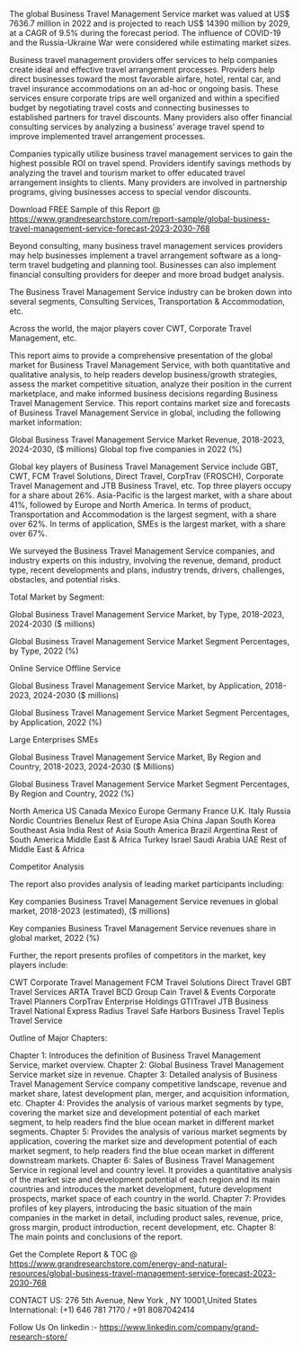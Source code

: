 
The global Business Travel Management Service market was valued at US$ 7636.7 million in 2022 and is projected to reach US$ 14390 million by 2029, at a CAGR of 9.5% during the forecast period. The influence of COVID-19 and the Russia-Ukraine War were considered while estimating market sizes.

Business travel management providers offer services to help companies create ideal and effective travel arrangement processes. Providers help direct businesses toward the most favorable airfare, hotel, rental car, and travel insurance accommodations on an ad-hoc or ongoing basis. These services ensure corporate trips are well organized and within a specified budget by negotiating travel costs and connecting businesses to established partners for travel discounts. Many providers also offer financial consulting services by analyzing a business’ average travel spend to improve implemented travel arrangement processes.

Companies typically utilize business travel management services to gain the highest possible ROI on travel spend. Providers identify savings methods by analyzing the travel and tourism market to offer educated travel arrangement insights to clients. Many providers are involved in partnership programs, giving businesses access to special vendor discounts.

Download FREE Sample of this Report @ https://www.grandresearchstore.com/report-sample/global-business-travel-management-service-forecast-2023-2030-768

Beyond consulting, many business travel management services providers may help businesses implement a travel arrangement software as a long-term travel budgeting and planning tool. Businesses can also implement financial consulting providers for deeper and more broad budget analysis.

The Business Travel Management Service industry can be broken down into several segments, Consulting Services, Transportation & Accommodation, etc.

Across the world, the major players cover CWT, Corporate Travel Management, etc.

This report aims to provide a comprehensive presentation of the global market for Business Travel Management Service, with both quantitative and qualitative analysis, to help readers develop business/growth strategies, assess the market competitive situation, analyze their position in the current marketplace, and make informed business decisions regarding Business Travel Management Service. This report contains market size and forecasts of Business Travel Management Service in global, including the following market information:

Global Business Travel Management Service Market Revenue, 2018-2023, 2024-2030, ($ millions)
Global top five companies in 2022 (%)

Global key players of Business Travel Management Service include GBT, CWT, FCM Travel Solutions, Direct Travel, CorpTrav (FROSCH), Corporate Travel Management and JTB Business Travel, etc. Top three players occupy for a share about 26%. Asia-Pacific is the largest market, with a share about 41%, followed by Europe and North America. In terms of product, Transportation and Accommodation is the largest segment, with a share over 62%. In terms of application, SMEs is the largest market, with a share over 67%.

We surveyed the Business Travel Management Service companies, and industry experts on this industry, involving the revenue, demand, product type, recent developments and plans, industry trends, drivers, challenges, obstacles, and potential risks.

Total Market by Segment:

Global Business Travel Management Service Market, by Type, 2018-2023, 2024-2030 ($ millions)

Global Business Travel Management Service Market Segment Percentages, by Type, 2022 (%)

Online Service
Offline Service

Global Business Travel Management Service Market, by Application, 2018-2023, 2024-2030 ($ millions)

Global Business Travel Management Service Market Segment Percentages, by Application, 2022 (%)

Large Enterprises
SMEs

Global Business Travel Management Service Market, By Region and Country, 2018-2023, 2024-2030 ($ Millions)

Global Business Travel Management Service Market Segment Percentages, By Region and Country, 2022 (%)

North America
US
Canada
Mexico
Europe
Germany
France
U.K.
Italy
Russia
Nordic Countries
Benelux
Rest of Europe
Asia
China
Japan
South Korea
Southeast Asia
India
Rest of Asia
South America
Brazil
Argentina
Rest of South America
Middle East & Africa
Turkey
Israel
Saudi Arabia
UAE
Rest of Middle East & Africa

Competitor Analysis

The report also provides analysis of leading market participants including:

Key companies Business Travel Management Service revenues in global market, 2018-2023 (estimated), ($ millions)

Key companies Business Travel Management Service revenues share in global market, 2022 (%)

Further, the report presents profiles of competitors in the market, key players include:

CWT
Corporate Travel Management
FCM Travel Solutions
Direct Travel
GBT Travel Services
ARTA Travel
BCD Group
Cain Travel & Events
Corporate Travel Planners
CorpTrav
Enterprise Holdings
GTITravel
JTB Business Travel
National Express
Radius Travel
Safe Harbors Business Travel
Teplis Travel Service

Outline of Major Chapters:

Chapter 1: Introduces the definition of Business Travel Management Service, market overview.
Chapter 2: Global Business Travel Management Service market size in revenue.
Chapter 3: Detailed analysis of Business Travel Management Service company competitive landscape, revenue and market share, latest development plan, merger, and acquisition information, etc.
Chapter 4: Provides the analysis of various market segments by type, covering the market size and development potential of each market segment, to help readers find the blue ocean market in different market segments.
Chapter 5: Provides the analysis of various market segments by application, covering the market size and development potential of each market segment, to help readers find the blue ocean market in different downstream markets.
Chapter 6: Sales of Business Travel Management Service in regional level and country level. It provides a quantitative analysis of the market size and development potential of each region and its main countries and introduces the market development, future development prospects, market space of each country in the world.
Chapter 7: Provides profiles of key players, introducing the basic situation of the main companies in the market in detail, including product sales, revenue, price, gross margin, product introduction, recent development, etc.
Chapter 8: The main points and conclusions of the report.

Get the Complete Report & TOC @ https://www.grandresearchstore.com/energy-and-natural-resources/global-business-travel-management-service-forecast-2023-2030-768

CONTACT US:
276 5th Avenue, New York , NY 10001,United States
International: (+1) 646 781 7170 / +91 8087042414

Follow Us On linkedin :- https://www.linkedin.com/company/grand-research-store/
